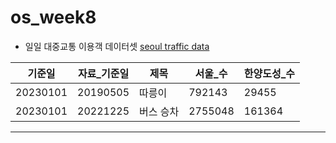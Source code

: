 # os_week8


- 일일 대중교통 이용객 데이터셋 
   [seoul traffic data](https://t-data.seoul.go.kr/dataprovide/trafficdataviewfile.do?data_id=10229)

| 기준일 | 자료_기준일 | 제목 | 서울_수 | 한양도성_수 | 
|-------------|----------------|--------------|--------------------|-------------|
| 20230101 | 20190505 | 따릉이 | 792143 | 29455 | 30.2 |
| 20230101 | 20221225 | 버스 승차 | 2755048 | 161364 |

---

